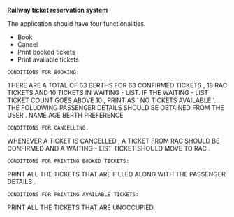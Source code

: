 **Railway ticket reservation system**

The application should have four functionalities.
- Book
- Cancel
- Print booked tickets
- Print available tickets

`CONDITIONS FOR BOOKING:`

THERE ARE A TOTAL OF 63 BERTHS FOR 63 CONFIRMED TICKETS , 18 RAC TICKETS AND 10 TICKETS IN WAITING - LIST.
IF THE WAITING - LIST TICKET COUNT GOES ABOVE 10 , PRINT AS ' NO TICKETS AVAILABLE '. 
THE FOLLOWING PASSENGER DETAILS SHOULD BE OBTAINED FROM THE USER .
NAME
AGE
BERTH PREFERENCE

`CONDITIONS FOR CANCELLING:`

WHENEVER A TICKET IS CANCELLED , A TICKET FROM RAC SHOULD BE CONFIRMED AND A WAITING - LIST TICKET SHOULD MOVE TO RAC .

`CONDITIONS FOR PRINTING BOOKED TICKETS:`

PRINT ALL THE TICKETS THAT ARE FILLED ALONG WITH THE PASSENGER DETAILS .

`CONDITIONS FOR PRINTING AVAILABLE TICKETS:`

PRINT ALL THE TICKETS THAT ARE UNOCCUPIED .

